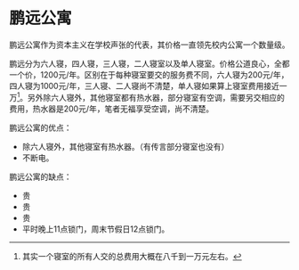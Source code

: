 # 鹏远公寓

鹏远公寓作为资本主义在学校声张的代表，其价格一直领先校内公寓一个数量级。

鹏远分为六人寝，四人寝，三人寝，二人寝室以及单人寝室。价格公道良心，全都一个价，1200元/年。区别在于每种寝室要交的服务费不同，六人寝为200元/年，四人寝为1000元/年，三人寝、二人寝尚不清楚，单人寝如果算上寝室费用接近一万[^1]。另外除六人寝外，其他寝室都有热水器，部分寝室有空调，需要另交相应的费用，热水器是200元/年，笔者无福享受空调，尚不清楚。

鹏远公寓的优点：

* 除六人寝外，其他寝室有热水器。（有传言部分寝室也没有）
* 不断电。

鹏远公寓的缺点：

* 贵
* 贵
* 贵
* 平时晚上11点锁门，周末节假日12点锁门。

[^1]: 其实一个寝室的所有人交的总费用大概在八千到一万元左右。

